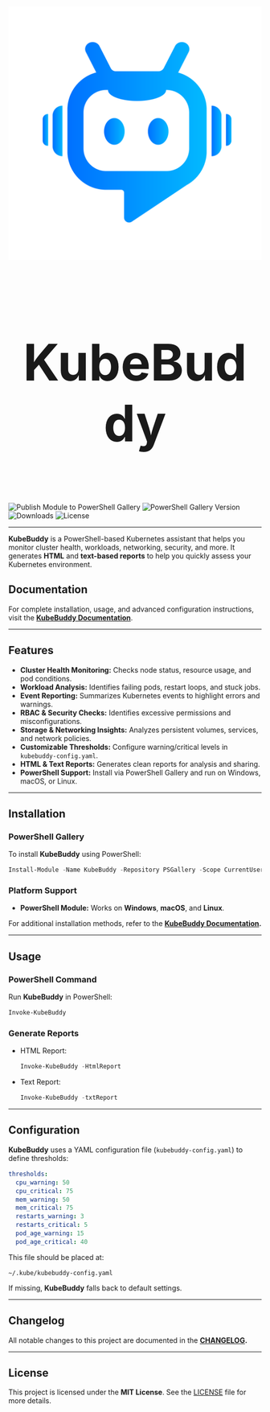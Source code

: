 
<p align="center">
  <img src="./images/KubeBuddy.png" />
</p>

<h1 align="center" style="font-size: 100px;">
  <b>KubeBuddy</b>
</h1>

</br>

![Publish Module to PowerShell Gallery](https://github.com/YourOrg/KubeBuddy/actions/workflows/publish-psgal.yml/badge.svg)
![PowerShell Gallery Version](https://img.shields.io/powershellgallery/v/KubeBuddy.svg)
![Downloads](https://img.shields.io/powershellgallery/dt/KubeBuddy.svg)
![License](https://img.shields.io/github/license/YourOrg/KubeBuddy.svg)

---

**KubeBuddy** is a PowerShell-based Kubernetes assistant that helps you monitor cluster health, workloads, networking, security, and more. It generates **HTML** and **text-based reports** to help you quickly assess your Kubernetes environment.

## Documentation

For complete installation, usage, and advanced configuration instructions, visit the **[KubeBuddy Documentation](https://docs.kubebuddy.io)**.

---

## Features

- **Cluster Health Monitoring:** Checks node status, resource usage, and pod conditions.
- **Workload Analysis:** Identifies failing pods, restart loops, and stuck jobs.
- **Event Reporting:** Summarizes Kubernetes events to highlight errors and warnings.
- **RBAC & Security Checks:** Identifies excessive permissions and misconfigurations.
- **Storage & Networking Insights:** Analyzes persistent volumes, services, and network policies.
- **Customizable Thresholds:** Configure warning/critical levels in `kubebuddy-config.yaml`.
- **HTML & Text Reports:** Generates clean reports for analysis and sharing.
- **PowerShell Support:** Install via PowerShell Gallery and run on Windows, macOS, or Linux.

---

## Installation

### **PowerShell Gallery**

To install **KubeBuddy** using PowerShell:

```powershell
Install-Module -Name KubeBuddy -Repository PSGallery -Scope CurrentUser
```

### **Platform Support**
- **PowerShell Module:** Works on **Windows**, **macOS**, and **Linux**.

For additional installation methods, refer to the **[KubeBuddy Documentation](https://docs.kubebuddy.io).**

---

## Usage

### **PowerShell Command**
Run **KubeBuddy** in PowerShell:
```powershell
Invoke-KubeBuddy
```

### **Generate Reports**
- HTML Report:
  ```powershell
  Invoke-KubeBuddy -HtmlReport
  ```
- Text Report:
  ```powershell
  Invoke-KubeBuddy -txtReport
  ```

---

## Configuration

**KubeBuddy** uses a YAML configuration file (`kubebuddy-config.yaml`) to define thresholds:

```yaml
thresholds:
  cpu_warning: 50
  cpu_critical: 75
  mem_warning: 50
  mem_critical: 75
  restarts_warning: 3
  restarts_critical: 5
  pod_age_warning: 15
  pod_age_critical: 40
```

This file should be placed at:
```
~/.kube/kubebuddy-config.yaml
```

If missing, **KubeBuddy** falls back to default settings.

---

## Changelog

All notable changes to this project are documented in the **[CHANGELOG](./CHANGELOG.md).**

---

## License

This project is licensed under the **MIT License**. See the [LICENSE](./LICENSE) file for more details.